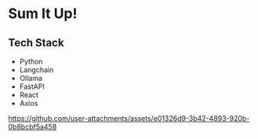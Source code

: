 # Sum It Up!

## Tech Stack
- Python
- Langchain
- Ollama
- FastAPI
- React
- Axios

https://github.com/user-attachments/assets/e01326d9-3b42-4893-920b-0b8bcbf5a458

